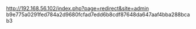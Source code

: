 http://192.168.56.102/index.php?page=redirect&site=admin
b9e775a0291fed784a2d9680fcfad7edd6b8cdf87648da647aaf4bba288bcab3